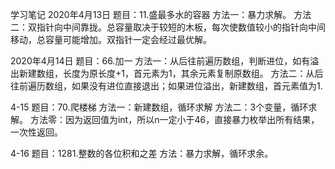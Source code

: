 学习笔记
2020年4月13日
题目：11.盛最多水的容器
方法一：暴力求解。
方法二：双指针向中间靠拢。总容量取决于较短的木板，每次使数值较小的指针向中间移动，总容量可能增加。双指针一定会经过最优解。

2020年4月14日
题目：66.加一
方法一：从后往前遍历数组，判断进位，如有溢出新建数组，长度为原长度+1，首元素为1，其余元素复制原数组。
方法二：从后往前遍历数组，如果没有进位直接退出；如果进位溢出，新建数组，首元素值为1.

4-15
题目：70.爬楼梯
方法一：新建数组，循环求解
方法二：3个变量，循环求解。
方法零：因为返回值为int，所以n一定小于46，直接暴力枚举出所有结果，一次性返回。

4-16
题目：1281.整数的各位积和之差
方法：暴力求解，循环求余。
